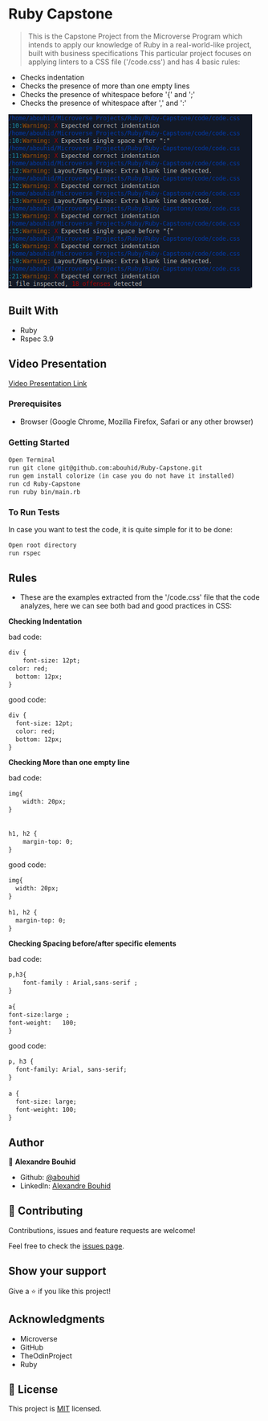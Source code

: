 # Ruby Capstone 

> This is the Capstone Project from the Microverse Program which intends to apply our knowledge of Ruby in a real-world-like project, built with business specifications
> This particular project focuses on applying linters to a CSS file ('/code.css') and has 4 basic rules:
- Checks indentation
- Checks the presence of more than one empty lines
- Checks the presence of whitespace before '{' and ';' 
- Checks the presence of whitespace after ',' and ':' 

![Screenshot](screenshot.png)

## Built With

- Ruby
- Rspec 3.9

## Video Presentation

[Video Presentation Link](https://www.loom.com/share/7934d967438b44379f6bedbf0e64f66e)

### Prerequisites

- Browser (Google Chrome, Mozilla Firefox, Safari or any other browser)

### Getting Started
```
Open Terminal
run git clone git@github.com:abouhid/Ruby-Capstone.git
run gem install colorize (in case you do not have it installed)
run cd Ruby-Capstone
run ruby bin/main.rb
```

### To Run Tests
In case you want to test the code, it is quite simple for it to be done:
```
Open root directory
run rspec
```

## Rules 

* These are the examples extracted from the '/code.css' file that the code analyzes, here we can see both bad and good practices in CSS:

**Checking Indentation**

bad code:
```
div { 
    font-size: 12pt;
color: red; 
  bottom: 12px;
}
```
good code:
```
div { 
  font-size: 12pt;
  color: red; 
  bottom: 12px;
}
```

**Checking More than one empty line**

bad code:
```
img{
    width: 20px; 
}


h1, h2 {
    margin-top: 0;
}
```
good code:
```
img{
  width: 20px; 
}

h1, h2 {
  margin-top: 0;
}
```
**Checking Spacing before/after specific elements**

bad code:
```
p,h3{
    font-family : Arial,sans-serif ;
}

a{
font-size:large ;
font-weight:   100;
}
```
good code:
```
p, h3 {
  font-family: Arial, sans-serif;
}

a {
  font-size: large;
  font-weight: 100;
}
```

## Author

👤 **Alexandre Bouhid**

- Github: [@abouhid](https://github.com/abouhid)
- LinkedIn: [Alexandre Bouhid](https://www.linkedin.com/in/alexandrebouhid/)

## 🤝 Contributing

Contributions, issues and feature requests are welcome!

Feel free to check the [issues page]().

## Show your support

Give a ⭐️ if you like this project!

## Acknowledgments

- Microverse
- GitHub
- TheOdinProject
- Ruby

## 📝 License

This project is [MIT](lic.url) licensed.

